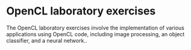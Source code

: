 # OpenCL laboratory exercises

The OpenCL laboratory exercises  involve the implementation of various applications using 
OpenCL code, including image processing, an object classifier, and a neural network..
